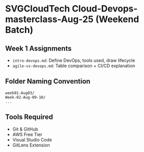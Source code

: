 # SVGCloudTech Cloud-Devops-masterclass-Aug-25 (Weekend Batch)
  


## Week 1 Assignments
- `intro-devops.md`: Define DevOps, tools used, draw lifecycle
- `agile-vs-devops.md`: Table comparison + CI/CD explanation

## Folder Naming Convention
```
week01-Aug03/
Week-02-Aug-09-10/
...
```

## Tools Required
- Git & GitHub
- AWS Free Tier
- Visual Studio Code
- GitLens Extension
